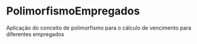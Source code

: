 # PolimorfismoEmpregados
Aplicação do conceito de polimorfismo para o cálculo de vencimento para diferentes empregados
